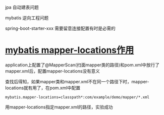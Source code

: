 jpa 自动建表问题

mybatis 逆向工程问题

spring-boot-starter-xxx 需要留意连接配置有时是必需的





# [mybatis mapper-locations作用](https://www.cnblogs.com/tianphone/p/10756373.html)



application上配置了@MapperScan(扫面mapper类的路径)和pom.xml中放行了mapper.xml后，配置mapper-locations没有意义

查找后得知，如果mapper类和mapper.xml不在同一个路径下时，mapper-locations就有用了，在pom.xml中配置

```
mybatis.mapper-locations=classpath*:com/example/demo/mapper/*.xml
```

用mapper-locations指定mapper.xml的路径，实验成功